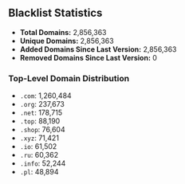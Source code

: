 ## Blacklist Statistics

- **Total Domains:** 2,856,363
- **Unique Domains:** 2,856,363
- **Added Domains Since Last Version:** 2,856,363
- **Removed Domains Since Last Version:** 0

### Top-Level Domain Distribution

-  `.com`: 1,260,484
-  `.org`: 237,673
-  `.net`: 178,715
-  `.top`: 88,190
-  `.shop`: 76,604
-  `.xyz`: 71,421
-  `.io`: 61,502
-  `.ru`: 60,362
-  `.info`: 52,244
-  `.pl`: 48,894
